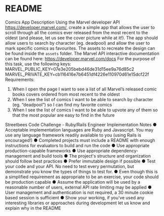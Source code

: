 # README

Comics App
Description
Using the Marvel developer API ​https://developer.marvel.com/​, create a simple app that allows the user to scroll through all the comics ever released from the most recent to the oldest (and please, let us see the cover picture while at it!). The app should allow users to search by character (eg. ​deadpool​) and allow the user to mark specific comics as favourites.
The assets to recreate the design can be found inside the `assets` folder. The Marvel API interactive documentation can be found here:
https://developer.marvel.com/docs
For the purpose of this task, use the following keys:
MARVEL_PUBLIC_KEY=07e3e205bebd46de31d15ee9a76d85c2 MARVEL_PRIVATE_KEY=cb116416e7b6451df4226e110970d61e15dcf22f
Requirements:
1. When I open the page I want to see a list of all Marvel’s released comic books covers ordered from most recent to the oldest
2. When I see the list of comics I want to be able to search by character (eg. ​“deadpool”​) so I can find my favorite comics
3. When I see the list of comics I want to be able to upvote any of them so that the most popular are easy to find in the future

Streetbees Code Challenge - Ruby/Rails Engineer
Implementation Notes
● Acceptable implementation languages are Ruby and Javascript. You may use any language framework readily available to you (using Rails is encouraged!)
● Completed projects must include a README with enough instructions for evaluators to build and run the code
● Use appropriate production-capable frameworks
● Use appropriate dependency-management and build tools
● The project's structure and organization should follow best practices
● Prefer immutable design if possible
● Test your code and your API. No need to test every permutation, but demonstrate you
know the types of things to test for.
● Even though this is a simplified requirement as appropriate to be an exercise, your code
should be production capable
● Assume the application will be used by a reasonable number of users, external API rate
limiting may be applied
● User management and authentication is not required, a 30 minute cookie based session
is sufficient
● Show your working, if you've used any interesting libraries or approaches during
development let us know and explain why in the README